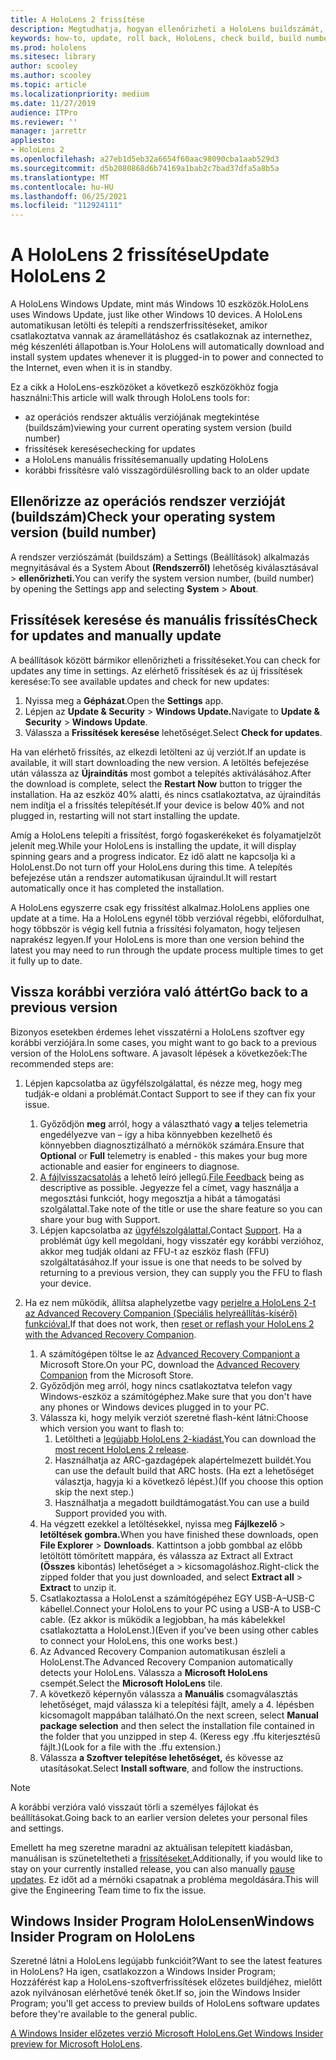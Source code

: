 ```yaml
---
title: A HoloLens 2 frissítése
description: Megtudhatja, hogyan ellenőrizheti a HoloLens buildszámát, hogyan tarthatja naprakészen az eszközfrissítéseket, hogyan csatlakozhat az Insiders programhoz, és hogyan ússíthatja vissza a frissítéseket.
keywords: how-to, update, roll back, HoloLens, check build, build number
ms.prod: hololens
ms.sitesec: library
author: scooley
ms.author: scooley
ms.topic: article
ms.localizationpriority: medium
ms.date: 11/27/2019
audience: ITPro
ms.reviewer: ''
manager: jarrettr
appliesto:
- HoloLens 2
ms.openlocfilehash: a27eb1d5eb32a6654f60aac98090cba1aab529d3
ms.sourcegitcommit: d5b2080868d6b74169a1bab2c7bad37dfa5a8b5a
ms.translationtype: MT
ms.contentlocale: hu-HU
ms.lasthandoff: 06/25/2021
ms.locfileid: "112924111"
---
```

# <a name="update-hololens-2"></a><span data-ttu-id="d478d-104">A HoloLens 2 frissítése</span><span class="sxs-lookup"><span data-stu-id="d478d-104">Update HoloLens 2</span></span>

<span data-ttu-id="d478d-105">A HoloLens Windows Update, mint más Windows 10 eszközök.</span><span class="sxs-lookup"><span data-stu-id="d478d-105">HoloLens uses Windows Update, just like other Windows 10 devices.</span></span> <span data-ttu-id="d478d-106">A HoloLens automatikusan letölti és telepíti a rendszerfrissítéseket, amikor csatlakoztatva vannak az áramellátáshoz és csatlakoznak az internethez, még készenléti állapotban is.</span><span class="sxs-lookup"><span data-stu-id="d478d-106">Your HoloLens will automatically download and install system updates whenever it is plugged-in to power and connected to the Internet, even when it is in standby.</span></span>

<span data-ttu-id="d478d-107">Ez a cikk a HoloLens-eszközöket a következő eszközökhöz fogja használni:</span><span class="sxs-lookup"><span data-stu-id="d478d-107">This article will walk through HoloLens tools for:</span></span>

- <span data-ttu-id="d478d-108">az operációs rendszer aktuális verziójának megtekintése (buildszám)</span><span class="sxs-lookup"><span data-stu-id="d478d-108">viewing your current operating system version (build number)</span></span>
- <span data-ttu-id="d478d-109">frissítések keresése</span><span class="sxs-lookup"><span data-stu-id="d478d-109">checking for updates</span></span>
- <span data-ttu-id="d478d-110">a HoloLens manuális frissítése</span><span class="sxs-lookup"><span data-stu-id="d478d-110">manually updating HoloLens</span></span>
- <span data-ttu-id="d478d-111">korábbi frissítésre való visszagördülés</span><span class="sxs-lookup"><span data-stu-id="d478d-111">rolling back to an older update</span></span>

## <a name="check-your-operating-system-version-build-number"></a><span data-ttu-id="d478d-112">Ellenőrizze az operációs rendszer verzióját (buildszám)</span><span class="sxs-lookup"><span data-stu-id="d478d-112">Check your operating system version (build number)</span></span>

<span data-ttu-id="d478d-113">A rendszer verziószámát (buildszám) a Settings (Beállítások) alkalmazás megnyitásával és a System About **(Rendszerről)** lehetőség kiválasztásával  >  **ellenőrizheti.**</span><span class="sxs-lookup"><span data-stu-id="d478d-113">You can verify the system version number, (build number) by opening the Settings app and selecting **System** > **About**.</span></span>

## <a name="check-for-updates-and-manually-update"></a><span data-ttu-id="d478d-114">Frissítések keresése és manuális frissítés</span><span class="sxs-lookup"><span data-stu-id="d478d-114">Check for updates and manually update</span></span>

<span data-ttu-id="d478d-115">A beállítások között bármikor ellenőrizheti a frissítéseket.</span><span class="sxs-lookup"><span data-stu-id="d478d-115">You can check for updates any time in settings.</span></span>  <span data-ttu-id="d478d-116">Az elérhető frissítések és az új frissítések keresése:</span><span class="sxs-lookup"><span data-stu-id="d478d-116">To see available updates and check for new updates:</span></span>

1. <span data-ttu-id="d478d-117">Nyissa meg a **Gépházat**.</span><span class="sxs-lookup"><span data-stu-id="d478d-117">Open the **Settings** app.</span></span>
1. <span data-ttu-id="d478d-118">Lépjen az **Update & Security**  >  **Windows Update.**</span><span class="sxs-lookup"><span data-stu-id="d478d-118">Navigate to **Update & Security** > **Windows Update**.</span></span>
1. <span data-ttu-id="d478d-119">Válassza a **Frissítések keresése** lehetőséget.</span><span class="sxs-lookup"><span data-stu-id="d478d-119">Select **Check for updates**.</span></span>

<span data-ttu-id="d478d-120">Ha van elérhető frissítés, az elkezdi letölteni az új verziót.</span><span class="sxs-lookup"><span data-stu-id="d478d-120">If an update is available, it will start downloading the new version.</span></span> <span data-ttu-id="d478d-121">A letöltés befejezése után válassza az **Újraindítás** most gombot a telepítés aktiválásához.</span><span class="sxs-lookup"><span data-stu-id="d478d-121">After the download is complete, select the **Restart Now** button to trigger the installation.</span></span> <span data-ttu-id="d478d-122">Ha az eszköz 40% alatti, és nincs csatlakoztatva, az újraindítás nem indítja el a frissítés telepítését.</span><span class="sxs-lookup"><span data-stu-id="d478d-122">If your device is below 40% and not plugged in, restarting will not start installing the update.</span></span>

<span data-ttu-id="d478d-123">Amíg a HoloLens telepíti a frissítést, forgó fogaskerékeket és folyamatjelzőt jelenít meg.</span><span class="sxs-lookup"><span data-stu-id="d478d-123">While your HoloLens is installing the update, it will display spinning gears and a progress indicator.</span></span> <span data-ttu-id="d478d-124">Ez idő alatt ne kapcsolja ki a HoloLenst.</span><span class="sxs-lookup"><span data-stu-id="d478d-124">Do not turn off your HoloLens during this time.</span></span> <span data-ttu-id="d478d-125">A telepítés befejezése után a rendszer automatikusan újraindul.</span><span class="sxs-lookup"><span data-stu-id="d478d-125">It will restart automatically once it has completed the installation.</span></span>

<span data-ttu-id="d478d-126">A HoloLens egyszerre csak egy frissítést alkalmaz.</span><span class="sxs-lookup"><span data-stu-id="d478d-126">HoloLens applies one update at a time.</span></span>  <span data-ttu-id="d478d-127">Ha a HoloLens egynél több verzióval régebbi, előfordulhat, hogy többször is végig kell futnia a frissítési folyamaton, hogy teljesen naprakész legyen.</span><span class="sxs-lookup"><span data-stu-id="d478d-127">If your HoloLens is more than one version behind the latest you may need to run through the update process multiple times to get it fully up to date.</span></span>

## <a name="go-back-to-a-previous-version"></a><span data-ttu-id="d478d-128">Vissza korábbi verzióra való áttért</span><span class="sxs-lookup"><span data-stu-id="d478d-128">Go back to a previous version</span></span>

<span data-ttu-id="d478d-129">Bizonyos esetekben érdemes lehet visszatérni a HoloLens szoftver egy korábbi verziójára.</span><span class="sxs-lookup"><span data-stu-id="d478d-129">In some cases, you might want to go back to a previous version of the HoloLens software.</span></span> <span data-ttu-id="d478d-130">A javasolt lépések a következőek:</span><span class="sxs-lookup"><span data-stu-id="d478d-130">The recommended steps are:</span></span>

1. <span data-ttu-id="d478d-131">Lépjen kapcsolatba az ügyfélszolgálattal, és nézze meg, hogy meg tudják-e oldani a problémát.</span><span class="sxs-lookup"><span data-stu-id="d478d-131">Contact Support to see if they can fix your issue.</span></span>
    1. <span data-ttu-id="d478d-132">Győződjön **meg** arról, hogy a választható vagy **a** teljes telemetria engedélyezve van – így a hiba könnyebben kezelhető és könnyebben diagnosztizálható a mérnökök számára.</span><span class="sxs-lookup"><span data-stu-id="d478d-132">Ensure that **Optional** or **Full** telemetry is enabled -  this makes your bug more actionable and easier for engineers to diagnose.</span></span>
    1. <span data-ttu-id="d478d-133">[A fájlvisszacsatolás](hololens-feedback.md) a lehető leíró jellegű.</span><span class="sxs-lookup"><span data-stu-id="d478d-133">[File Feedback](hololens-feedback.md) being as descriptive as possible.</span></span> <span data-ttu-id="d478d-134">Jegyezze fel a címet, vagy használja a megosztási funkciót, hogy megosztja a hibát a támogatási szolgálattal.</span><span class="sxs-lookup"><span data-stu-id="d478d-134">Take note of the title or use the share feature so you can share your bug with Support.</span></span>
    1. <span data-ttu-id="d478d-135">Lépjen kapcsolatba az [ügyfélszolgálattal.](https://aka.ms/hlsupport)</span><span class="sxs-lookup"><span data-stu-id="d478d-135">Contact [Support](https://aka.ms/hlsupport).</span></span> <span data-ttu-id="d478d-136">Ha a problémát úgy kell megoldani, hogy visszatér egy korábbi verzióhoz, akkor meg tudják oldani az FFU-t az eszköz flash (FFU) szolgáltatásához.</span><span class="sxs-lookup"><span data-stu-id="d478d-136">If your issue is one that needs to be solved by returning to a previous version, they can supply you the FFU to flash your device.</span></span>

1. <span data-ttu-id="d478d-137">Ha ez nem működik, állítsa alaphelyzetbe vagy [perjelre a HoloLens 2-t az Advanced Recovery Companion (Speciális helyreállítás-kísérő) funkcióval.](hololens-recovery.md)</span><span class="sxs-lookup"><span data-stu-id="d478d-137">If that does not work, then [reset or reflash your HoloLens 2 with the Advanced Recovery Companion](hololens-recovery.md).</span></span>
    1. <span data-ttu-id="d478d-138">A számítógépen töltse le az [Advanced Recovery Companiont a](https://www.microsoft.com/p/advanced-recovery-companion/9p74z35sfrs8?activetab=pivot:overviewtab) Microsoft Store.</span><span class="sxs-lookup"><span data-stu-id="d478d-138">On your PC, download the [Advanced Recovery Companion](https://www.microsoft.com/p/advanced-recovery-companion/9p74z35sfrs8?activetab=pivot:overviewtab) from the Microsoft Store.</span></span>
    1. <span data-ttu-id="d478d-139">Győződjön meg arról, hogy nincs csatlakoztatva telefon vagy Windows-eszköz a számítógéphez.</span><span class="sxs-lookup"><span data-stu-id="d478d-139">Make sure that you don't have any phones or Windows devices plugged in to your PC.</span></span>
    1. <span data-ttu-id="d478d-140">Válassza ki, hogy melyik verziót szeretné flash-ként látni:</span><span class="sxs-lookup"><span data-stu-id="d478d-140">Choose which version you want to flash to:</span></span>
        1. <span data-ttu-id="d478d-141">Letöltheti a [legújabb HoloLens 2-kiadást.](https://aka.ms/hololens2download)</span><span class="sxs-lookup"><span data-stu-id="d478d-141">You can download the [most recent HoloLens 2 release](https://aka.ms/hololens2download).</span></span>
        1. <span data-ttu-id="d478d-142">Használhatja az ARC-gazdagépek alapértelmezett buildét.</span><span class="sxs-lookup"><span data-stu-id="d478d-142">You can use the default build that ARC hosts.</span></span> <span data-ttu-id="d478d-143">(Ha ezt a lehetőséget választja, hagyja ki a következő lépést.)</span><span class="sxs-lookup"><span data-stu-id="d478d-143">(If you choose this option skip the next step.)</span></span>
        1. <span data-ttu-id="d478d-144">Használhatja a megadott buildtámogatást.</span><span class="sxs-lookup"><span data-stu-id="d478d-144">You can use a build Support provided you with.</span></span>
    1. <span data-ttu-id="d478d-145">Ha végzett ezekkel a letöltésekkel, nyissa meg **Fájlkezelő**  >  **letöltések gombra.**</span><span class="sxs-lookup"><span data-stu-id="d478d-145">When you have finished these downloads, open **File Explorer** > **Downloads**.</span></span> <span data-ttu-id="d478d-146">Kattintson a jobb gombbal az előbb letöltött tömörített mappára, és válassza az Extract all Extract **(Összes** kibontás) lehetőséget a  >   kicsomagoláshoz.</span><span class="sxs-lookup"><span data-stu-id="d478d-146">Right-click the zipped folder that you just downloaded, and select **Extract all** > **Extract** to unzip it.</span></span>
    1. <span data-ttu-id="d478d-147">Csatlakoztassa a HoloLenst a számítógépéhez EGY USB-A–USB-C kábellel.</span><span class="sxs-lookup"><span data-stu-id="d478d-147">Connect your HoloLens to your PC using a USB-A to USB-C cable.</span></span> <span data-ttu-id="d478d-148">(Ez akkor is működik a legjobban, ha más kábelekkel csatlakoztatta a HoloLenst.)</span><span class="sxs-lookup"><span data-stu-id="d478d-148">(Even if you've been using other cables to connect your HoloLens, this one works best.)</span></span>
    1. <span data-ttu-id="d478d-149">Az Advanced Recovery Companion automatikusan észleli a HoloLenst.</span><span class="sxs-lookup"><span data-stu-id="d478d-149">The Advanced Recovery Companion automatically detects your HoloLens.</span></span> <span data-ttu-id="d478d-150">Válassza a **Microsoft HoloLens** csempét.</span><span class="sxs-lookup"><span data-stu-id="d478d-150">Select the **Microsoft HoloLens** tile.</span></span>
    1. <span data-ttu-id="d478d-151">A következő képernyőn válassza a **Manuális** csomagválasztás lehetőséget, majd válassza ki a telepítési fájlt, amely a 4. lépésben kicsomagolt mappában található.</span><span class="sxs-lookup"><span data-stu-id="d478d-151">On the next screen, select **Manual package selection** and then select the installation file contained in the folder that you unzipped in step 4.</span></span> <span data-ttu-id="d478d-152">(Keress egy .ffu kiterjesztésű fájlt.)</span><span class="sxs-lookup"><span data-stu-id="d478d-152">(Look for a file with the .ffu extension.)</span></span>
    1. <span data-ttu-id="d478d-153">Válassza **a Szoftver telepítése lehetőséget,** és kövesse az utasításokat.</span><span class="sxs-lookup"><span data-stu-id="d478d-153">Select **Install software**, and follow the instructions.</span></span>

> [!NOTE]
> <span data-ttu-id="d478d-154">A korábbi verzióra való visszaút törli a személyes fájlokat és beállításokat.</span><span class="sxs-lookup"><span data-stu-id="d478d-154">Going back to an earlier version deletes your personal files and settings.</span></span>

<span data-ttu-id="d478d-155">Emellett ha meg szeretne maradni az aktuálisan telepített kiadásban, manuálisan is szüneteltetheti a [frissítéseket.](hololens-updates.md#pause-updates-via-device)</span><span class="sxs-lookup"><span data-stu-id="d478d-155">Additionally, if you would like to stay on your currently installed release, you can also manually [pause updates](hololens-updates.md#pause-updates-via-device).</span></span> <span data-ttu-id="d478d-156">Ez időt ad a mérnöki csapatnak a probléma megoldására.</span><span class="sxs-lookup"><span data-stu-id="d478d-156">This will give the Engineering Team time to fix the issue.</span></span>

## <a name="windows-insider-program-on-hololens"></a><span data-ttu-id="d478d-157">Windows Insider Program HoloLensen</span><span class="sxs-lookup"><span data-stu-id="d478d-157">Windows Insider Program on HoloLens</span></span>

<span data-ttu-id="d478d-158">Szeretné látni a HoloLens legújabb funkcióit?</span><span class="sxs-lookup"><span data-stu-id="d478d-158">Want to see the latest features in HoloLens?</span></span>  <span data-ttu-id="d478d-159">Ha igen, csatlakozzon a Windows Insider Program; Hozzáférést kap a HoloLens-szoftverfrissítések előzetes buildjéhez, mielőtt azok nyilvánosan elérhetővé tenék őket.</span><span class="sxs-lookup"><span data-stu-id="d478d-159">If so, join the Windows Insider Program; you'll get access to preview builds of HoloLens software updates before they're available to the general public.</span></span>

<span data-ttu-id="d478d-160">[A Windows Insider előzetes verzió Microsoft HoloLens.](hololens-insider.md)</span><span class="sxs-lookup"><span data-stu-id="d478d-160">[Get Windows Insider preview for Microsoft HoloLens](hololens-insider.md).</span></span>

